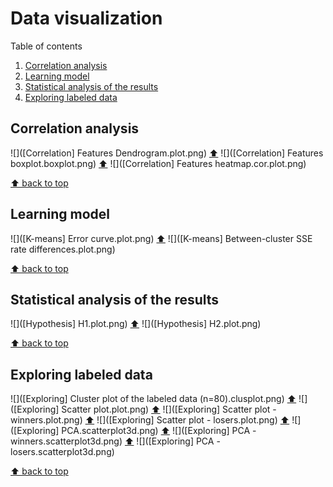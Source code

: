 # Data visualization

Table of contents

  1. [Correlation analysis](#correlation-analysis)
  2. [Learning model](#learning-model)
  3. [Statistical analysis of the results](#statistical-analysis-of-the-results)
  4. [Exploring labeled data](#exploring-labeled-data)

## Correlation analysis

![]([Correlation] Features Dendrogram.plot.png) [⬆](analysis-output)
![]([Correlation] Features boxplot.boxplot.png) [⬆](analysis-output)
![]([Correlation] Features heatmap.cor.plot.png)

[⬆ back to top](analysis-output)

## Learning model

![]([K-means] Error curve.plot.png) [⬆](analysis-output)
![]([K-means] Between-cluster SSE rate differences.plot.png)

[⬆ back to top](analysis-output)

## Statistical analysis of the results

![]([Hypothesis] H1.plot.png) [⬆](analysis-output)
![]([Hypothesis] H2.plot.png)

[⬆ back to top](analysis-output)

## Exploring labeled data
![]([Exploring] Cluster plot of the labeled data (n=80).clusplot.png) [⬆](analysis-output)
![]([Exploring] Scatter plot.plot.png) [⬆](analysis-output)
![]([Exploring] Scatter plot - winners.plot.png) [⬆](analysis-output)
![]([Exploring] Scatter plot - losers.plot.png) [⬆](analysis-output)
![]([Exploring] PCA.scatterplot3d.png) [⬆](analysis-output)
![]([Exploring] PCA - winners.scatterplot3d.png) [⬆](analysis-output)
![]([Exploring] PCA - losers.scatterplot3d.png)

[⬆ back to top](analysis-output)

[//]: # "Workaround in Python to make this file:"
[//]: # "plots = ['![](%s) [⬆](analysis-output)\n' % plot for plot in os.listdir('.') if '.png' in plot]"
[//]: # "with open('README.md', 'w') as f: f.writelines(sorted(plots))"
